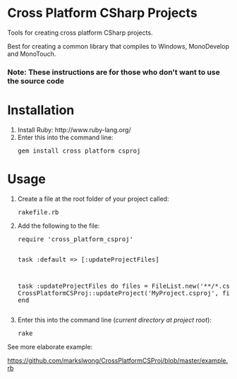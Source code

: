 Cross Platform CSharp Projects
==============================

Tools for creating cross platform CSharp projects.

Best for creating a common library that compiles to Windows, MonoDevelop and MonoTouch.

<h3>Note: These instructions are for those who don't want to use the source code</h3>

Installation
============

<ol>
<li>Install Ruby: http://www.ruby-lang.org/</li>
<li>Enter this into the command line: <pre>gem install cross_platform_csproj</pre></li>
</ol>

Usage
=====

<ol>
<li>Create a file at the root folder of your project called: <pre>rakefile.rb</pre></li>
<li>Add the following to the file: <pre>require 'cross_platform_csproj'

task :default => [:updateProjectFiles]

task :updateProjectFiles do
    files = FileList.new('**/*.cs')
    CrossPlatformCSProj::updateProject('MyProject.csproj', files)
end</pre></li>
<li>Enter this into the command line (<i>current directory at project root</i>): <pre>rake</pre></li>
</ol>

See more elaborate example:

  https://github.com/markslwong/CrossPlatformCSProj/blob/master/example.rb
